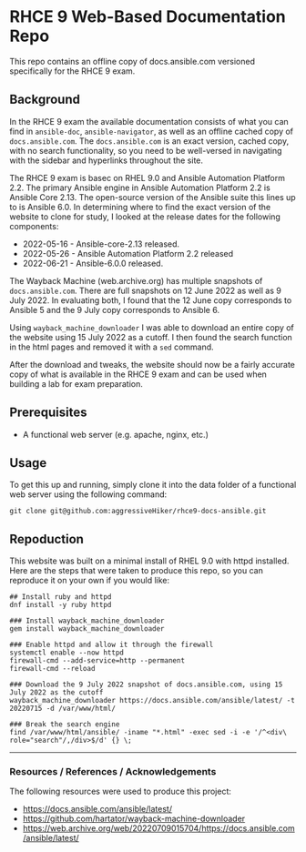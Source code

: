 # RHCE 9 Web-Based Documentation Repo
This repo contains an offline copy of docs.ansible.com versioned specifically for the RHCE 9 exam.

## Background
In the RHCE 9 exam the available documentation consists of what you can find in `ansible-doc`, `ansible-navigator`, as well as an offline cached copy of `docs.ansible.com`. The `docs.ansible.com` is an exact version, cached copy, with no search functionality, so you need to be well-versed in navigating with the sidebar and hyperlinks throughout the site.

The RHCE 9 exam is basec on RHEL 9.0 and Ansible Automation Platform 2.2. The primary Ansible engine in Ansible Automation Platform 2.2 is Ansible Core 2.13. The open-source version of the Ansible suite this lines up to is Ansible 6.0. In determining where to find the exact version of the website to clone for study, I looked at the release dates for the following components:

- 2022-05-16 - Ansible-core-2.13 released.
- 2022-05-26 - Ansible Automation Platform 2.2 released
- 2022-06-21 - Ansible-6.0.0 released.

The Wayback Machine (web.archive.org) has multiple snapshots of `docs.ansible.com`. There are full snapshots on 12 June 2022 as well as 9 July 2022. In evaluating both, I found that the 12 June copy corresponds to Ansible 5 and the 9 July copy corresponds to Ansible 6.

Using `wayback_machine_downloader` I was able to download an entire copy of the website using 15 July 2022 as a cutoff. I then found the search function in the html pages and removed it with a `sed` command.

After the download and tweaks, the website should now be a fairly accurate copy of what is available in the RHCE 9 exam and can be used when building a lab for exam preparation.

## Prerequisites
- A functional web server (e.g. apache, nginx, etc.)

## Usage
To get this up and running, simply clone it into the data folder of a functional web server using the following command:
```
git clone git@github.com:aggressiveHiker/rhce9-docs-ansible.git
```

## Repoduction
This website was built on a minimal install of RHEL 9.0 with httpd installed. Here are the steps that were taken to produce this repo, so you can reproduce it on your own if you would like:
```
## Install ruby and httpd
dnf install -y ruby httpd

### Install wayback_machine_downloader
gem install wayback_machine_downloader

### Enable httpd and allow it through the firewall
systemctl enable --now httpd
firewall-cmd --add-service=http --permanent
firewall-cmd --reload

### Download the 9 July 2022 snapshot of docs.ansible.com, using 15 July 2022 as the cutoff
wayback_machine_downloader https://docs.ansible.com/ansible/latest/ -t 20220715 -d /var/www/html/

### Break the search engine
find /var/www/html/ansible/ -iname "*.html" -exec sed -i -e '/^<div\ role="search"/,/div>$/d' {} \;
```
---

### Resources / References / Acknowledgements
The following resources were used to produce this project:
- https://docs.ansible.com/ansible/latest/
- https://github.com/hartator/wayback-machine-downloader
- https://web.archive.org/web/20220709015704/https://docs.ansible.com/ansible/latest/

